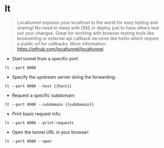 # lt

> Localtunnel exposes your localhost to the world for easy testing and sharing! No need to mess with DNS or deploy just to have others test out your changes.
> Great for working with browser testing tools like browserling or external api callback services like twilio which require a public url for callbacks.
> More information: <https://github.com/localtunnel/localtunnel>.

- Start tunnel from a specific port:

`lt --port 8000`

- Specify the upstream server doing the forwarding:

`lt --port 8000 --host {{host}}`

- Request a specific subdomain:

`lt --port 8000 --subdomain {{subdomain}}`

- Print basic request info:

`lt --port 8000 --print-requests`

- Open the tunnel URL in your browser:

`lt --port 8000 --open`

